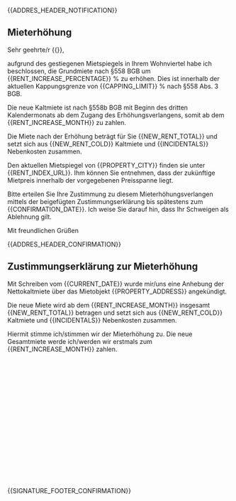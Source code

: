 {{ADDRES_HEADER_NOTIFICATION}}

## Mieterhöhung

Sehr geehrte/r {{}},

aufgrund des gestiegenen Mietspiegels in Ihrem Wohnviertel habe ich beschlossen, die Grundmiete nach §558 BGB um {{RENT_INCREASE_PERCENTAGE}} % zu erhöhen. Dies ist innerhalb der aktuellen Kappungsgrenze von {{CAPPING_LIMIT}} % nach §558 Abs. 3 BGB.

Die neue Kaltmiete ist nach §558b BGB mit Beginn des dritten Kalendermonats ab dem Zugang des Erhöhungsverlangens, somit ab dem {{RENT_INCREASE_MONTH}} zu zahlen.

Die Miete nach der Erhöhung beträgt für Sie {{NEW_RENT_TOTAL}} und setzt sich aus {{NEW_RENT_COLD}} Kaltmiete und {{INCIDENTALS}} Nebenkosten zusammen.

Den aktuellen Mietspiegel von {{PROPERTY_CITY}} finden sie unter {{RENT_INDEX_URL}}. Ihm können Sie entnehmen, dass der zukünftige Mietpreis innerhalb der vorgegebenen Preisspanne liegt.

Bitte erteilen Sie Ihre Zustimmung zu diesem Mieterhöhungsverlangen mittels der beigefügten Zustimmungserklärung bis spätestens zum {{CONFIRMATION_DATE}}. Ich weise Sie darauf hin, dass Ihr Schweigen als Ablehnung gilt.

Mit freundlichen Grüßen

<div style="page-break-after: always;"></div>

{{ADDRES_HEADER_CONFIRMATION}}

## Zustimmungserklärung zur Mieterhöhung

Mit Schreiben vom {{CURRENT_DATE}} wurde mir/uns eine Anhebung der Nettokaltmiete über das
Mietobjekt {{PROPERTY_ADDRESS}} angekündigt.

Die neue Miete wird ab dem {{RENT_INCREASE_MONTH}} insgesamt {{NEW_RENT_TOTAL}} betragen und setzt sich aus {{NEW_RENT_COLD}} Kaltmiete und {{INCIDENTALS}} Nebenkosten zusammen.

Hiermit stimme ich/stimmen wir der Mieterhöhung zu. Die neue Gesamtmiete werde ich/werden wir
erstmals zum {{RENT_INCREASE_MONTH}} zahlen.

<div style="margin-top: 60%">
    {{SIGNATURE_FOOTER_CONFIRMATION}}
</div>

